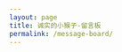 ```yaml
---
layout: page
title: 诚实的小猴子-留言板
permalink: /message-board/
---
```


<!-- 多说评论框 start -->
<div class="ds-thread" data-thread-key="{{page.id}}" data-title="{{page.title}}" data-url="{{page.url}}"></div>
<!-- 多说评论框 end -->

<!-- 多说公共JS代码 start (一个网页只需插入一次) -->
<script type="text/javascript">
var duoshuoQuery = {short_name:"luokuncool"};
(function() {
    var ds = document.createElement('script');
    ds.type = 'text/javascript';ds.async = true;
    ds.src = (document.location.protocol == 'https:' ? 'https:' : 'http:') + '//static.duoshuo.com/embed.js';
    ds.charset = 'UTF-8';
    (document.getElementsByTagName('head')[0]
    || document.getElementsByTagName('body')[0]).appendChild(ds);
})();
</script>
<!-- 多说公共JS代码 end -->